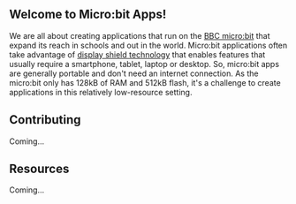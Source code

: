 ## Welcome to Micro:bit Apps!

We are all about creating applications that run on the [BBC micro:bit](https://microbit.org) 
that expand its reach in schools and out in the world.  Micro:bit applications 
often take advantage of [display shield technology](https://github.com/microbit-apps/display-shield) 
that enables features that usually require a smartphone, tablet, laptop or desktop. 
So, micro:bit  apps are generally portable and don't need an internet connection. As the
micro:bit only has 128kB of RAM and 512kB flash, it's a challenge to create
applications in this relatively low-resource setting.

## Contributing

Coming...

## Resources

Coming...

